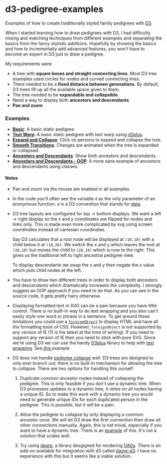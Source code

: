 # d3-pedigree-examples

Examples of how to create traditionally styled family pedigrees with [D3](http://d3js.org/). 

When I started learning how to draw pedigrees with D3, I had difficulty mixing and 
matching techniques from different examples and separating the basics from the fancy 
stylistic additions. Hopefully by showing the basics and how to incrementally add
advanced features, you won't have to become an expert in D3 just to draw a pedigree.

My requirements were:

* A tree with __square boxes and straight connecting lines__. Most D3 tree examples
  used circles for nodes and curved connecting lines.
* There needed to be a __fixed distance between generations__. By default, D3 trees
  fill up all the available space given to them.
* The tree needed to be __expandable and collapsible__.
* Need a way to display both __ancestors and descendants__.
* __Pan and zoom__.

### Examples

* __[Basic](http://justincy.github.io/d3-pedigree-examples/basic.html)__: A basic static pedigree.
* __[Text Warp](http://ilbonte.github.io/d3-pedigree-examples/basic-long-names.html)__: A basic static pedigree with text warp using [d3plus](https://github.com/alexandersimoes/d3plus).
* __[Expand and Collapse](http://justincy.github.io/d3-pedigree-examples/expandable.html)__: Click on persons to expand and collapse the tree.
* __[Smooth Transitions](http://justincy.github.io/d3-pedigree-examples/transitions.html)__: Changes are animated when the tree is expanded or collapsed.
* __[Ancestors and Descendants](http://justincy.github.io/d3-pedigree-examples/descendants.html)__: Show both ancestors and descendants.
* __[Ancestors and Descendants - OOP](http://justincy.github.io/d3-pedigree-examples/descendants-oop.html)__: A more sane example of ancestors and descendants using classes.

#### Notes

* Pan and zoom via the mouse are enabled in all examples.

* In the code you'll often see the variable `d` as the only parameter of an
  anonymous function. `d` is a D3 convention that stands for 
  [data](https://github.com/mbostock/d3/wiki/Selections#data).

* D3 tree layouts are configured for top -> bottom displays. We want a left -> right
  display so the x and y coordinates are flipped for nodes and links only. This is
  made even more complicated by svg using screen coordinates instead of cartesian
  coordinates.

  Say D3 calculates that a root node will be displayed at `(10,10)` with a child
  below it at `(10,20)`. We switch the x and y which leaves the root at `(10,10)`
  but moves the child to `(20,10)` which is now to the right. This gives us the
  traditional left to right ancestral pedigree view.
  
  To display descendants we swap the x and y then negate the x value which puts
  child nodes at the left.
  
* You have to draw two different trees in order to display both ancestors and
  descendants which dramatically increases the complexity. I strongly suggest
  an OOP approach if you need to do that. As you can see in the source code, it
  gets pretty hairy otherwise.

* Displaying formatted text in SVG can be a pain because you have little control.
  There is no built-in way to do text wrapping and you also can't easily
  style one word or phrase in a sentence. To get around these limitations you
  could use a [`foreignObject`](https://developer.mozilla.org/en-US/docs/Web/SVG/Element/foreignObject)
  to display HTML and have all the formatting tools of CSS. However, `foreignObject`
  is not supported by any version of IE (11 is the latest at the time of writing).
  If you need to support any version of IE then you need to stick with pure SVG.
  Since we're using D3 we can use the handy [D3plus](http://d3plus.org/) library
  to help with [text wrapping](https://github.com/alexandersimoes/d3plus/wiki/Text%20Wrapping).
  See[ this ](http://ilbonte.github.io/d3-pedigree-examples/basic-long-names.html) example

* D3 does not handle [pedigree collapse](https://en.wikipedia.org/wiki/Pedigree_collapse) well.
  D3 trees are designed to only ever branch out; there is no built-in mechanism for allowing the
  tree to collapse. There are two options for handling this ourself:

  1. Duplicate common ancestor nodes instead of collapsing the pedigree. This is only
     feasible if you don't use a dynamic tree. When D3 processes updates to a dynamic
     tree, it relies on all nodes having a unique ID. So to make this work with a dynamic
     tree you would need to generate unique IDs for each duplicated person in the pedigree.
     This _is_ possible, but it will be a pain.

  2. Allow the pedigree to collapse by only displaying a common ancestor once. We will
     let D3 draw the first connection then draw all other connections manually. Again,
     this is not trivial, especially if you want to have a dynamic tree. There is an
     [example](http://bl.ocks.org/robschmuecker/6afc2ecb05b191359862) of this. It's not
     a solution that scales well.

  3. Try using [dagre](https://github.com/cpettitt/dagre), a library desgigned for rendering
     [DAGs](https://en.wikipedia.org/wiki/Directed_acyclic_graph). There is an add-on available
     for integration with d3 called [dagre-d3](https://github.com/cpettitt/dagre-d3). I have
     no experience with this but it seems like a viable solution.
